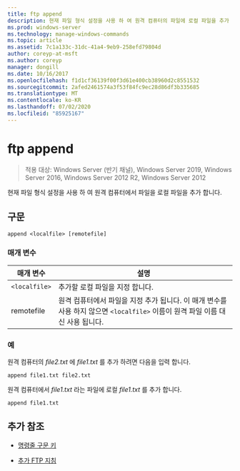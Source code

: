 ```yaml
---
title: ftp append
description: 현재 파일 형식 설정을 사용 하 여 원격 컴퓨터의 파일에 로컬 파일을 추가 하는 ftp append 명령에 대 한 참조 문서입니다.
ms.prod: windows-server
ms.technology: manage-windows-commands
ms.topic: article
ms.assetid: 7c1a133c-31dc-41a4-9eb9-258efd79804d
author: coreyp-at-msft
ms.author: coreyp
manager: dongill
ms.date: 10/16/2017
ms.openlocfilehash: f1d1cf36139f00f3d61e400cb38960d2c8551532
ms.sourcegitcommit: 2afed2461574a3f53f84fc9ec28d86df3b335685
ms.translationtype: MT
ms.contentlocale: ko-KR
ms.lasthandoff: 07/02/2020
ms.locfileid: "85925167"
---
```

# <a name="ftp-append"></a>ftp append

> 적용 대상: Windows Server (반기 채널), Windows Server 2019, Windows Server 2016, Windows Server 2012 R2, Windows Server 2012

현재 파일 형식 설정을 사용 하 여 원격 컴퓨터에서 파일을 로컬 파일을 추가 합니다.

## <a name="syntax"></a>구문

```
append <localfile> [remotefile]
```

### <a name="parameters"></a>매개 변수

| 매개 변수 | 설명 |
| --------- | ----------- |
| `<localfile>` | 추가할 로컬 파일을 지정 합니다. |
| remotefile | 원격 컴퓨터에서 파일을 지정 <localfile> 추가 됩니다. 이 매개 변수를 사용 하지 않으면 `<localfile>` 이름이 원격 파일 이름 대신 사용 됩니다. |

### <a name="examples"></a>예

원격 컴퓨터의 *file2.txt* 에 *file1.txt* 를 추가 하려면 다음을 입력 합니다.

```
append file1.txt file2.txt
```

원격 컴퓨터에서 *file1.txt* 라는 파일에 로컬 *file1.txt* 를 추가 합니다.

```
append file1.txt
```

## <a name="additional-references"></a>추가 참조

- [명령줄 구문 키](command-line-syntax-key.md)

- [추가 FTP 지침](https://docs.microsoft.com/previous-versions/orphan-topics/ws.10/cc756013(v=ws.10))

